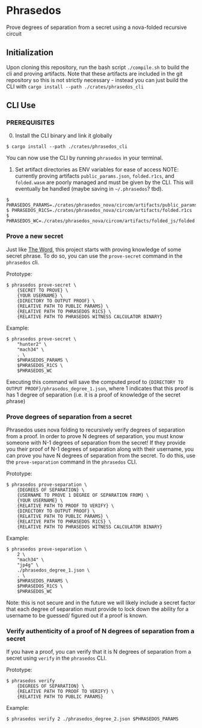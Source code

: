 # Phrasedos
Prove degrees of separation from a secret using a nova-folded recursive circuit

## Initialization
Upon cloning this repository, run the bash script `./compile.sh` to build the cli and proving artifacts. Note that these artifacts are included in the git repository so this is not strictly necessary - instead you can just build the CLI with `cargo install --path ./crates/phrasedos_cli`

## CLI Use

### PREREQUISITES
0. Install the CLI binary and link it globally
```console
$ cargo install --path ./crates/phrasedos_cli
```
You can now use the CLI by running `phrasedos` in your terminal.

1. Set artifact directories as ENV variables for ease of access
NOTE: currently proving artifacts `public_params.json`, `folded.r1cs`, and `folded.wasm` are poorly managed and must be given by the CLI. This will eventually be handled (maybe saving in `~/.phrasedos`? tbd). 
```console
$ PHRASEDOS_PARAMS=./crates/phrasedos_nova/circom/artifacts/public_params.json
$ PHRASEDOS_R1CS=./crates/phrasedos_nova/circom/artifacts/folded.r1cs
$ PHRASEDOS_WC=./crates/phrasedos_nova/circom/artifacts/folded_js/folded.wasm
```
### Prove a new secret
Just like [The Word](https://github.com/mach-34/the-word), this project starts with proving knowledge of some secret phrase. To do so, you can use the `prove-secret` command in the `phrasedos` cli.

Prototype:
```console
$ phrasedos prove-secret \
    {SECRET TO PROVE} \
    {YOUR USERNAME} \
    {DIRECTORY TO OUTPUT PROOF} \
    {RELATIVE PATH TO PUBLIC PARAMS} \
    {RELATIVE PATH TO PHRASEDOS R1CS} \
    {RELATIVE PATH TO PHRASEDOS WITNESS CALCULATOR BINARY}
```

Example: 
```console
$ phrasedos prove-secret \
    "hunter2" \
    "mach34" \
    . \
    $PHRASEDOS_PARAMS \
    $PHRASEDOS_R1CS \
    $PHRASEDOS_WC
```
Executing this command will save the computed proof to `{DIRECTORY TO OUTPUT PROOF}/phrasedos_degree_1.json`, where 1 indicates that this proof is has 1 degree of separation (i.e. it is a proof of knowledge of the secret phrase)

### Prove degrees of separation from a secret
Phrasedos uses nova folding to recursively verify degrees of separation from a proof. In order to prove N degrees of separation, you must know someone with N-1 degrees of separation from the secret! If they provide you their proof of N-1 degrees of separation along with their username, you can prove you have N degrees of separation from the secret. To do this, use the `prove-separation` command in the `phrasedos` CLI.

Prototype: 
```console
$ phrasedos prove-separation \
    {DEGREES OF SEPARATION} \
    {USERNAME TO PROVE 1 DEGREE OF SEPARATION FROM} \
    {YOUR USERNAME} \
    {RELATIVE PATH TO PROOF TO VERIFY} \
    {DIRECTORY TO OUTPUT PROOF} \
    {RELATIVE PATH TO PUBLIC PARAMS} \
    {RELATIVE PATH TO PHRASEDOS R1CS} \
    {RELATIVE PATH TO PHRASEDOS WITNESS CALCULATOR BINARY}
```

Example:
```console
$ phrasedos prove-separation \
    2 \
    "mach34" \
    "jp4g" \
    ./phrasedos_degree_1.json \
    . \
    $PHRASEDOS_PARAMS \
    $PHRASEDOS_R1CS \
    $PHRASEDOS_WC
```

Note: this is not secure and in the future we will likely include a secret factor that each degree of separation must provide to lock down the ability for a username to be guessed/ figured out if a proof is known. 

### Verify authenticity of a proof of N degrees of separation from a secret
If you have a proof, you can verify that it is N degrees of separation from a secret using `verify` in the `phrasedos` CLI.

Prototype:
```console
$ phrasedos verify
    {DEGREES OF SEPARATION} \
    {RELATIVE PATH TO PROOF TO VERIFY} \
    {RELATIVE PATH TO PUBLIC PARAMS}
```

Example:
```console
$ phrasedos verify 2 ./phrasedos_degree_2.json $PHRASEDOS_PARAMS
```